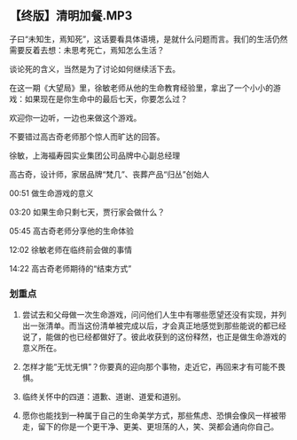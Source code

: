 ## 【终版】清明加餐.MP3



子曰“未知生，焉知死”，这话要看具体语境，是就什么问题而言。我们的生活仍然需要反着去想：未思考死亡，焉知怎么生活？

谈论死的含义，当然是为了讨论如何继续活下去。

在这一期《大望局》里，徐敏老师从他的生命教育经验里，拿出了一个小小的游戏：如果现在是你生命中的最后七天，你要怎么过？

欢迎你一边听，一边也来做这个游戏。

不要错过高古奇老师那个惊人而旷达的回答。



徐敏，上海福寿园实业集团公司品牌中心副总经理

高古奇，设计师，家居品牌“梵几”、丧葬产品“归丛”创始人



00:51 做生命游戏的意义

03:20 如果生命只剩七天，贾行家会做什么？

05:45 高古奇老师分享他的生命体验

12:02 徐敏老师在临终前会做的事情

14:22 高古奇老师期待的“结束方式”

### 划重点

 1. 尝试去和父母做一次生命游戏，问问他们人生中有哪些愿望还没有实现，并列出一张清单。而当这份清单被完成以后，才会真正地感觉到那些能说的都已经说了，能做的也已经都做好了。彼此收获到的这份释然，也正是做生命游戏的意义所在。

 2. 怎样才能“无忧无惧”？你要真的迎向那个事物，走近它，再回来才有可能不畏惧。

 3. 临终关怀中的四道：道歉、道谢、道爱和道别。

 4. 愿你也能找到一种属于自己的生命美学方式，那些焦虑、恐惧会像风一样被带走，留下的你是一个更干净、更美、更坦荡的人，笑、哭都会通向你自己。

